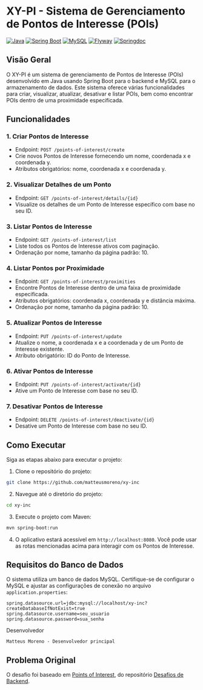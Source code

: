 # XY-PI - Sistema de Gerenciamento de Pontos de Interesse (POIs)

[![Java](https://img.shields.io/badge/Java-17-red)](https://www.java.com/)
[![Spring Boot](https://img.shields.io/badge/Spring%20Boot-3.1.5-green)](https://spring.io/projects/spring-boot)
[![MySQL](https://img.shields.io/badge/MySQL-8-blue)](https://www.mysql.com/)
[![Flyway](https://img.shields.io/badge/Flyway-migration-orange)](https://flywaydb.org/)
[![Springdoc](https://img.shields.io/badge/Springdoc-OpenAPI%20UI-lightgrey)](https://springdoc.org/)

## Visão Geral

O XY-PI é um sistema de gerenciamento de Pontos de Interesse (POIs) desenvolvido em Java usando Spring Boot para o backend e MySQL para o armazenamento de dados. Este sistema oferece várias funcionalidades para criar, visualizar, atualizar, desativar e listar POIs, bem como encontrar POIs dentro de uma proximidade especificada.

## Funcionalidades

### 1. Criar Pontos de Interesse

- Endpoint: `POST /points-of-interest/create`
- Crie novos Pontos de Interesse fornecendo um nome, coordenada x e coordenada y.
- Atributos obrigatórios: nome, coordenada x e coordenada y.

### 2. Visualizar Detalhes de um Ponto

- Endpoint: `GET /points-of-interest/details/{id}`
- Visualize os detalhes de um Ponto de Interesse específico com base no seu ID.

### 3. Listar Pontos de Interesse

- Endpoint: `GET /points-of-interest/list`
- Liste todos os Pontos de Interesse ativos com paginação.
- Ordenação por nome, tamanho da página padrão: 10.

### 4. Listar Pontos por Proximidade

- Endpoint: `GET /points-of-interest/proximities`
- Encontre Pontos de Interesse dentro de uma faixa de proximidade especificada.
- Atributos obrigatórios: coordenada x, coordenada y e distância máxima.
- Ordenação por nome, tamanho da página padrão: 10.

### 5. Atualizar Pontos de Interesse

- Endpoint: `PUT /points-of-interest/update`
- Atualize o nome, a coordenada x e a coordenada y de um Ponto de Interesse existente.
- Atributo obrigatório: ID do Ponto de Interesse.

### 6. Ativar Pontos de Interesse

- Endpoint: `PUT /points-of-interest/activate/{id}`
- Ative um Ponto de Interesse com base no seu ID.

### 7. Desativar Pontos de Interesse

- Endpoint: `DELETE /points-of-interest/deactivate/{id}`
- Desative um Ponto de Interesse com base no seu ID.

## Como Executar

Siga as etapas abaixo para executar o projeto:

1. Clone o repositório do projeto:

```bash
git clone https://github.com/matteusmoreno/xy-inc
```

2. Navegue até o diretório do projeto:

```bash
cd xy-inc
```

3. Execute o projeto com Maven:

```bash
mvn spring-boot:run
```
4. O aplicativo estará acessível em `http://localhost:8080`. Você pode usar as rotas mencionadas acima para interagir com os Pontos de Interesse.

## Requisitos do Banco de Dados

O sistema utiliza um banco de dados MySQL. Certifique-se de configurar o MySQL e ajustar as configurações de conexão no arquivo `application.properties`:

```properties
spring.datasource.url=jdbc:mysql://localhost/xy-inc?createDatabaseIfNotExist=true
spring.datasource.username=seu_usuario
spring.datasource.password=sua_senha
```
Desenvolvedor

    Matteus Moreno - Desenvolvedor principal

## Problema Original

O desafio foi baseado em [Points of Interest](https://github.com/backend-br/desafios/blob/master/points-of-interest/PROBLEM.md), do repositório [Desafios de Backend](https://github.com/backend-br/desafios).




